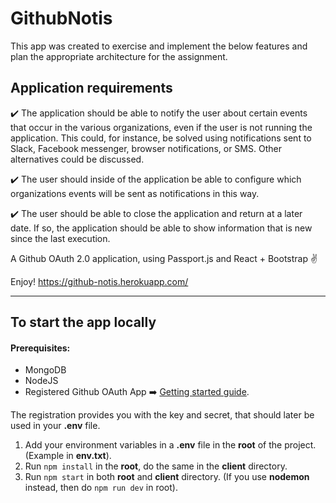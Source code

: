 # GithubNotis

This app was created to exercise and implement the below features and plan the appropriate architecture for the assignment. 

## Application requirements

:heavy_check_mark: The application should be able to notify the user about certain events that 
occur in the various organizations, even if the user is not running the application.
This could, for instance, be solved using notifications sent to Slack, Facebook 
messenger, browser notifications, or SMS. Other alternatives could be discussed.

:heavy_check_mark: The user should inside of the application be able to configure which organizations 
events will be sent as notifications in this way.

:heavy_check_mark: The user should be able to close the application and return at a later date. 
If so, the application should be able to show information that is new since the last execution. 




A Github OAuth 2.0 application, using Passport.js and React + Bootstrap  :v:

Enjoy! <https://github-notis.herokuapp.com/>


<hr>

## To start the app locally

#### Prerequisites:
  * MongoDB
  * NodeJS
  * Registered Github OAuth App :arrow_right:  [Getting started guide](https://developer.github.com/apps/building-oauth-apps/creating-an-oauth-app/).

  The registration provides you with the key and secret, that should later be used in your **.env** file.

1. Add your environment variables in a **.env** file in the **root** of the project. (Example in **env.txt**).
2. Run `npm install` in the **root**, do the same in the **client** directory.
3. Run `npm start` in both **root** and **client** directory. (If you use **nodemon** instead, then do `npm run dev` in root).



